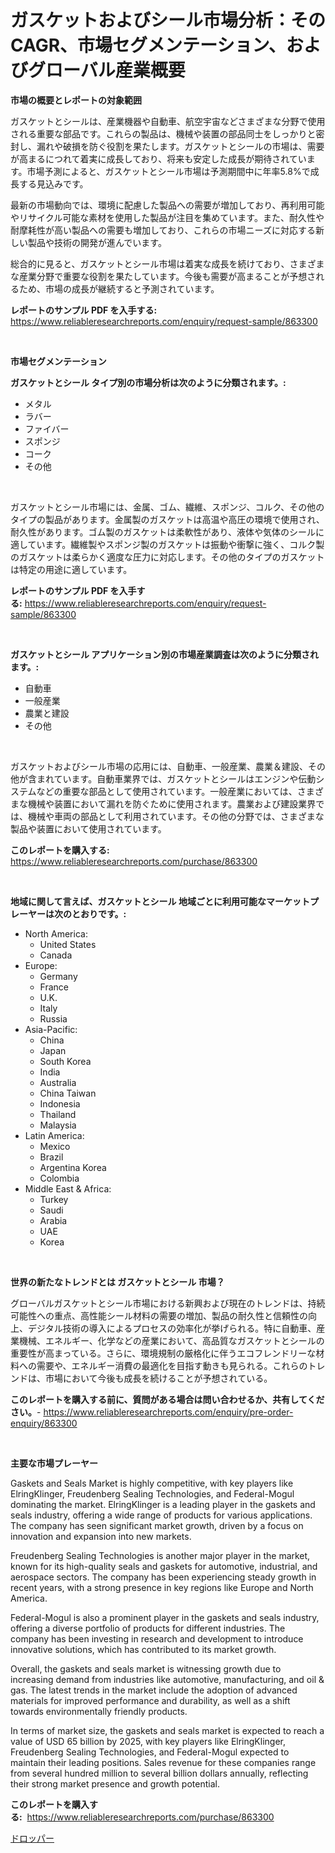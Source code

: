 <p><h1>ガスケットおよびシール市場分析：そのCAGR、市場セグメンテーション、およびグローバル産業概要</h1></p><p><strong>市場の概要とレポートの対象範囲</strong></p>
<p><p>ガスケットとシールは、産業機器や自動車、航空宇宙などさまざまな分野で使用される重要な部品です。これらの製品は、機械や装置の部品同士をしっかりと密封し、漏れや破損を防ぐ役割を果たします。ガスケットとシールの市場は、需要が高まるにつれて着実に成長しており、将来も安定した成長が期待されています。市場予測によると、ガスケットとシール市場は予測期間中に年率5.8%で成長する見込みです。</p><p>最新の市場動向では、環境に配慮した製品への需要が増加しており、再利用可能やリサイクル可能な素材を使用した製品が注目を集めています。また、耐久性や耐摩耗性が高い製品への需要も増加しており、これらの市場ニーズに対応する新しい製品や技術の開発が進んでいます。</p><p>総合的に見ると、ガスケットとシール市場は着実な成長を続けており、さまざまな産業分野で重要な役割を果たしています。今後も需要が高まることが予想されるため、市場の成長が継続すると予測されています。</p></p>
<p><strong>レポートのサンプル PDF を入手する:</strong> <a href="https://www.reliableresearchreports.com/enquiry/request-sample/863300">https://www.reliableresearchreports.com/enquiry/request-sample/863300</a></p>
<p>&nbsp;</p>
<p><strong>市場セグメンテーション</strong></p>
<p><strong>ガスケットとシール タイプ別の市場分析は次のように分類されます。:</strong></p>
<p><ul><li>メタル</li><li>ラバー</li><li>ファイバー</li><li>スポンジ</li><li>コーク</li><li>その他</li></ul></p>
<p>&nbsp;</p>
<p><p>ガスケットとシール市場には、金属、ゴム、繊維、スポンジ、コルク、その他のタイプの製品があります。金属製のガスケットは高温や高圧の環境で使用され、耐久性があります。ゴム製のガスケットは柔軟性があり、液体や気体のシールに適しています。繊維製やスポンジ製のガスケットは振動や衝撃に強く、コルク製のガスケットは柔らかく適度な圧力に対応します。その他のタイプのガスケットは特定の用途に適しています。</p></p>
<p><strong>レポートのサンプル PDF を入手する:</strong>&nbsp;<a href="https://www.reliableresearchreports.com/enquiry/request-sample/863300">https://www.reliableresearchreports.com/enquiry/request-sample/863300</a></p>
<p>&nbsp;</p>
<p><strong> ガスケットとシール アプリケーション別の市場産業調査は次のように分類されます。:</strong></p>
<p><ul><li>自動車</li><li>一般産業</li><li>農業と建設</li><li>その他</li></ul></p>
<p>&nbsp;</p>
<p><p>ガスケットおよびシール市場の応用には、自動車、一般産業、農業＆建設、その他が含まれています。自動車業界では、ガスケットとシールはエンジンや伝動システムなどの重要な部品として使用されています。一般産業においては、さまざまな機械や装置において漏れを防ぐために使用されます。農業および建設業界では、機械や車両の部品として利用されています。その他の分野では、さまざまな製品や装置において使用されています。</p></p>
<p><strong>このレポートを購入する:</strong>&nbsp; <a href="https://www.reliableresearchreports.com/purchase/863300">https://www.reliableresearchreports.com/purchase/863300</a></p>
<p>&nbsp;</p>
<p><strong>地域に関して言えば、ガスケットとシール 地域ごとに利用可能なマーケットプレーヤーは次のとおりです。:</strong></p>
<p><ul>
    <li>
        North America:
        <ul>
            <li>United States</li>
            <li>Canada</li>
        </ul>
    </li>
    <li>
        Europe:
        <ul>
            <li>Germany</li>
            <li>France</li>
            <li>U.K.</li>
            <li>Italy</li>
            <li>Russia</li>
        </ul>
    </li>
    <li>
        Asia-Pacific:
        <ul>
            <li>China</li>
            <li>Japan</li>
            <li>South Korea</li>
            <li>India</li>
            <li>Australia</li>
            <li>China Taiwan</li>
            <li>Indonesia</li>
            <li>Thailand</li>
            <li>Malaysia</li>
        </ul>
    </li>
    <li>
        Latin America:
        <ul>
            <li>Mexico</li>
            <li>Brazil</li>
            <li>Argentina Korea</li>
            <li>Colombia</li>
        </ul>
    </li>
    <li>
        Middle East & Africa:
        <ul>
            <li>Turkey</li>
            <li>Saudi</li>
            <li>Arabia</li>
            <li>UAE</li>
            <li>Korea</li>
        </ul>
    </li>
    </ul></p>
<p>&nbsp;</p>
<p><strong>世界の新たなトレンドとは ガスケットとシール 市場？</strong></p>
<p><p>グローバルガスケットとシール市場における新興および現在のトレンドは、持続可能性への重点、高性能シール材料の需要の増加、製品の耐久性と信頼性の向上、デジタル技術の導入によるプロセスの効率化が挙げられる。特に自動車、産業機械、エネルギー、化学などの産業において、高品質なガスケットとシールの重要性が高まっている。さらに、環境規制の厳格化に伴うエコフレンドリーな材料への需要や、エネルギー消費の最適化を目指す動きも見られる。これらのトレンドは、市場において今後も成長を続けることが予想されている。</p></p>
<p><strong>このレポートを購入する前に、質問がある場合は問い合わせるか、共有してください。</strong>- <a href="https://www.reliableresearchreports.com/enquiry/pre-order-enquiry/863300">https://www.reliableresearchreports.com/enquiry/pre-order-enquiry/863300</a></p>
<p>&nbsp;</p>
<p><strong>主要な市場プレーヤー</strong></p>
<p><p>Gaskets and Seals Market is highly competitive, with key players like ElringKlinger, Freudenberg Sealing Technologies, and Federal-Mogul dominating the market. ElringKlinger is a leading player in the gaskets and seals industry, offering a wide range of products for various applications. The company has seen significant market growth, driven by a focus on innovation and expansion into new markets.</p><p>Freudenberg Sealing Technologies is another major player in the market, known for its high-quality seals and gaskets for automotive, industrial, and aerospace sectors. The company has been experiencing steady growth in recent years, with a strong presence in key regions like Europe and North America.</p><p>Federal-Mogul is also a prominent player in the gaskets and seals industry, offering a diverse portfolio of products for different industries. The company has been investing in research and development to introduce innovative solutions, which has contributed to its market growth.</p><p>Overall, the gaskets and seals market is witnessing growth due to increasing demand from industries like automotive, manufacturing, and oil & gas. The latest trends in the market include the adoption of advanced materials for improved performance and durability, as well as a shift towards environmentally friendly products.</p><p>In terms of market size, the gaskets and seals market is expected to reach a value of USD 65 billion by 2025, with key players like ElringKlinger, Freudenberg Sealing Technologies, and Federal-Mogul expected to maintain their leading positions. Sales revenue for these companies range from several hundred million to several billion dollars annually, reflecting their strong market presence and growth potential.</p></p>
<p><strong>このレポートを購入する:</strong>&nbsp;&nbsp;<a href="https://www.reliableresearchreports.com/purchase/863300">https://www.reliableresearchreports.com/purchase/863300</a></p>
<p><p><a href="https://github.com/Sophiaard2003/Market-Research-Report-List-1/blob/main/209798917368.md">ドロッパー</a></p></p>